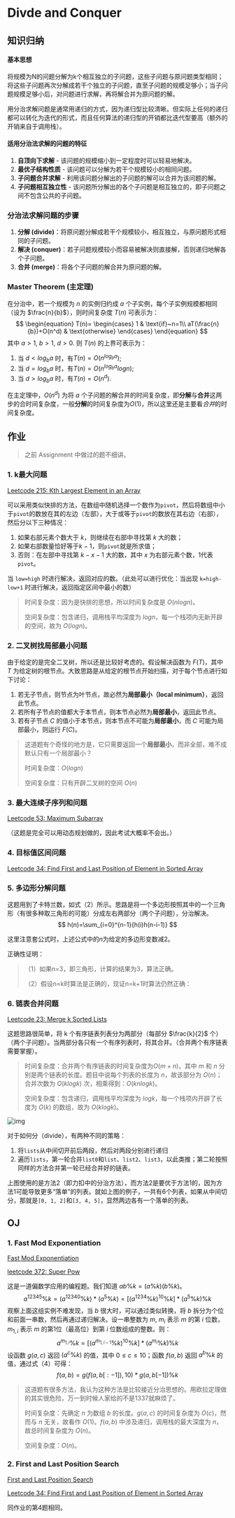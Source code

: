 # Divde and Conquer

## 知识归纳

#### 基本思想

将规模为N的问题分解为k个相互独立的子问题，这些子问题与原问题类型相同；将这些子问题再次分解成若干个独立的子问题，直至子问题的规模足够小；当子问题规模足够小后，对问题进行求解，再将解合并为原问题的解。

用分治求解问题是通常用递归的方式，因为递归型比较清晰。但实际上任何的递归都可以转化为迭代的形式，而且任何算法的递归型的开销都比迭代型要高（额外的开销来自于调用栈）。

#### 适用分治法求解的问题的特征

1. **自顶向下求解** - 该问题的规模缩小到一定程度时可以轻易地解决。
2. **最优子结构性质** - 该问题可以分解为若干个规模较小的相同问题。
3. **子问题合并求解** - 利用该问题分解出的子问题的解可以合并为该问题的解。
4. **子问题相互独立性** - 该问题所分解出的各个子问题是相互独立的，即子问题之间不包含公共的子问题。

### 分治法求解问题的步骤

1. **分解 (divide)**：将原问题分解成若干个规模较小，相互独立，与原问题形式相同的子问题。
2. **解决 (conquer)**：若子问题规模较小而容易被解决则直接解，否则递归地解各个子问题。
3. **合并 (merge)**：将各个子问题的解合并为原问题的解。

### Master Theorem (主定理)

在分治中，若一个规模为 $n$ 的实例归约成 $a$ 个子实例，每个子实例规模都相同（设为 $\frac{n}{b}$），则时间复杂度 $T(n)$ 可表示为：
$$
\begin{equation}
    T(n)=
    \begin{cases}
    	1 & \text{if}~n=1\\
    	aT(\frac{n}{b})+O(n^d) & \text{otherwise}
    \end{cases}
\end{equation}
$$
其中 $a>1$, $b>1$, $d>0$. 则 $T(n)$ 的上界可表示为：

1. 当 $d<log_ba$ 时，有$T(n)=O(n^{log_ba})$;
2. 当 $d=log_ba$ 时，有$T(n)=O(n^{log_ba}logn)$;
3. 当 $d>log_ba$ 时，有$T(n)=O(n^d)$.

在主定理中，$O(n^d)$ 为将 $a$ 个子问题的解合并的时间复杂度，即**分解**与**合并**这两步的合时间复杂度，一般**分解**的时间复杂度为$O(1)$，所以这里还是主要看$合并$的时间复杂度。

## 作业

> 之前 Assignment 中做过的题不细讲。

### 1. k最大问题

[Leetcode 215: Kth Largest Element in an Array](https://leetcode.com/problems/kth-largest-element-in-an-array/)

可以采用类似快排的方法，在数组中随机选择一个数作为`pivot`，然后将数组中小于`pivot`的数放在其的左边（左部），大于或等于`pivot`的数放在其右边（右部），然后分以下三种情况：

1. 如果右部元素个数大于 $k$，则继续在右部中寻找第 $k$ 大的数；
2. 如果右部数量恰好等于$k-1$，则`pivot`就是所求值；
3. 否则：在左部中寻找第 $k-x-1$ 大的数，其中 $x$ 为右部元素个数，1代表`pivot`。

当 `low=high` 时进行解决，返回对应的数。（此处可以进行优化：当出现 `k=high-low+1` 时进行解决，返回指定区间中最小的数）

> 时间复杂度：因为是快排的思想，所以时间复杂度是 $O(nlogn)$。
>
> 空间复杂度：包含递归，调用栈平均深度为 $logn$，每一个栈项内无新开辟的空间，故为 $O(logn)$。

### 2. 二叉树找局部最小问题

由于给定的是完全二叉树，所以还是比较好考虑的。假设解决函数为 $F(T)$，其中 $T$ 为给定树的根节点。大致思路是从给定的根节点开始扫描，对于每个节点进行如下讨论：

1. 若无子节点，则节点为叶节点，故必然为**局部最小（local minimum）**，返回此节点。
1. 若所有子节点的值都大于本节点，则本节点必然为**局部最小**，返回此节点。
2. 若有子节点 $C$ 的值小于本节点，则本节点不可能为**局部最小**，而 $C$ 可能为局部最小，则运行 $F(C)$。

> 这道题有个奇怪的地方是，它只需要返回一个**局部最小**，而非全部，难不成默认只有一个局部最小？
>
> 时间复杂度：$O(logn)$
>
> 空间复杂度：只有开辟二叉树的空间 $O(n)$

### 3. 最大连续子序列和问题

[Leetcode 53: Maximum Subarray](https://leetcode.com/problems/maximum-subarray/)

（这题是完全可以用动态规划做的，因此考试大概率不会出。）

### 4. 目标值区间问题

[Leetcode 34: Find First and Last Position of Element in Sorted Array](https://leetcode.com/problems/find-first-and-last-position-of-element-in-sorted-array/)

### 5. 多边形分解问题

这题用到了卡特兰数，如式（2）所示。思路是将一个多边形按照其中的一个三角形（有很多种取三角形的可能）分成左右两部分（两个子问题），分治解决。
$$
h(n)=\sum_{i=0}^{n-1}{h(i)h(n-i-1)}
$$

这里注意套公式时，上述公式中的$n$为给定的多边形变数减2。

正确性证明：

> （1）如果n=3，即三角形，计算的结果为3，算法正确。
>
> （2）假设n=k时算法是正确的，现证n=k+1时算法仍然正确：

### 6. 链表合并问题

[Leetcode 23: Merge k Sorted Lists](https://leetcode.com/problems/merge-k-sorted-lists/)

这题思路很简单，将 k 个有序链表列表分为两部分（每部分 $\frac{k}{2}$ 个）（两个子问题）。当两部分各只有一个有序列表时，将其合并。（合并两个有序链表需要掌握）。

> 时间复杂度：合并两个有序链表的时间复杂度为$O(m+n)$，其中 $m$ 和 $n$ 分别是两个链表的长度。题目中说每个列表的长度为 $n$，故该部分为 $O(n)$；合并次数为 $O(klogk)$ 次，相乘得到：$O(knlogk)$。
>
> 空间复杂度：包含递归，调用栈平均深度为 $logk$，每一个栈项内开辟了长度为 $O(k)$ 的数组，故为 $O(klogk)$。

![img](https://pic.leetcode-cn.com/6f70a6649d2192cf32af68500915d84b476aa34ec899f98766c038fc9cc54662-image.png)

对于如何分（divide），有两种不同的策略：

1. 将`lists`从中间切开前后两段，然后对两段分别进行递归
2. 遍历`lists`，第一轮合并`list0`和`list`、`list2`、`list3`，以此类推；第二轮按照同样的方法合并第一轮已经合并好的链表。

上图使用的是方法2（即力扣中的分治方法），而方法2是要优于方法1的，因为方法1可能导致更多“落单”的列表。就如上图的例子，一共有6个列表，如果从中间切分，那就是`[0, 1, 2]`和`[3, 4, 5]`，显然两边各有一个落单的列表。

## OJ

### 1. Fast Mod Exponentiation

[Fast Mod Exponentiation](http://124.16.71.58:81/problem/93)

[leetcode 372: Super Pow](https://leetcode.com/problems/super-pow/)

这是一道偏数学应用的编程题。我们知道 $ab\%k=(a\%k)(b\%k)%k$。
$$
a^{12345}\%k=(a^{12340}\%k)*(a^5\%k)=[(a^{1234}\%k)^{10}\%k]*(a^5\%k)\%k
$$
观察上面这组实例不难发现，当 $b$ 很大时，可以通过类似转换，将 $b$ 拆分为个位和前面一串数，然后再通过递归解决。设一串整数为 $m$, $m_i$ 表示 $m$ 的第 $i$ 位数，$m_{1,i}$ 表示 $m$ 的第1位（最高位）到第 $i$ 位数组成的整数。则：
$$
a^{m_{1,i}}\%k=[(a^{m_{1,i-1}}\%k)^{10}\%k]*(a^{m_i}\%k)\%k
$$
设函数 $g(a,c)$ 返回 $(a^c\%k)$ 的值，其中 $0 \le c \le 10$；函数 $f(a,b)$ 返回 $a^b\%k$ 的值，通过式（4）可得：
$$
f(a,b)=g(f(a,b[:-1]),10)*g(a,b[-1])\%k
$$

> 这道题有很多方法，我认为这种方法是比较接近分治思想的。用欧拉定理做的其实很危险，万一到时候人家给的不是1337就麻烦了。
>
> 时间复杂度：先确定 $n$ 为数组 $b$ 的长度。$g(a,c)$ 的时间复杂度为 $O(c)$，然而与 $n$ 无关，故看作 $O(1)$。$f(a,b)$ 中涉及递归，调用栈的最大深度为 $n$，故总时间复杂度为 $O(n)$。
>
> 空间复杂度：$O(n)$。 

### 2. First and Last Position Search

[First and Last Position Search](http://124.16.71.58:81/problem/94)

[Leetcode 34: Find First and Last Position of Element in Sorted Array](https://leetcode.com/problems/find-first-and-last-position-of-element-in-sorted-array/)

同作业的第4题相同。

